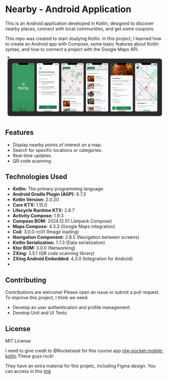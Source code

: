 # Nearby - Android Application

This is an Android application developed in Kotlin, designed to discover nearby places, connect with local communities, and get some coupons.

This repo was created to start studying Kotlin. In this project, I learned how to create an Android app with Compose, some basic features about Kotlin syntax, and how to connect a project with the Google Maps API.

![Nearby Screens](https://github.com/omayconmendes/kotlin-android-nearby/blob/e41dccf1d67659e0986a198e010091e657841575/app/src/main/res/drawable/nearby-screens.svg)

## Features
*   Display nearby points of interest on a map.
*   Search for specific locations or categories.
*   Real-time updates.
*   QR code scanning.


## Technologies Used
*   **Kotlin:** The primary programming language.
*   **Android Gradle Plugin (AGP):** 8.7.3
*   **Kotlin Version:** 2.0.20
*   **Core KTX:** 1.15.0
*   **Lifecycle Runtime KTX:** 2.8.7
*   **Activity Compose:** 1.9.3
*   **Compose BOM:** 2024.12.01 (Jetpack Compose)
*   **Maps Compose:** 4.3.3 (Google Maps integration)
*   **Coil:** 3.0.0-rc01 (Image loading)
*   **Navigation Component:** 2.8.5 (Navigation between screens)
*   **Kotlin Serialization:** 1.7.3 (Data serialization)
*   **Ktor BOM:** 3.0.0 (Networking)
*   **ZXing:** 3.5.1 (QR code scanning library)
*   **ZXing Android Embedded:** 4.3.0 (Integration for Android)
*   

## Contributing
Contributions are welcome! Please open an issue or submit a pull request.
To improve this project, I think we need:
* Develop an user authentication and profile management.
* Develop Unit and UI Tests.

## License
MIT License

I need to give credit to @Rocketseat for this course app [nlw-pocket-mobile-kotlin](https://github.com/rocketseat-education/nlw-pocket-mobile-kotlin/tree/d066364b9c5bac517b930f16985f8e81ec64e3b6)
These guys rock!

They have an extra material for this projetc, including Figma design. You can access in this [link](https://docs-rocketseat.notion.site/Kotlin-Android-149395da57708123b813e9cf3608bfd5)

